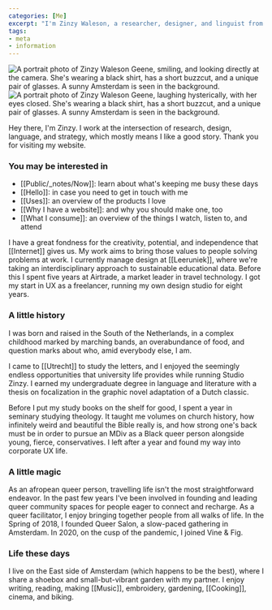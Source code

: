 ```yaml
---
categories: [Me]
excerpt: "I'm Zinzy Waleson, a researcher, designer, and linguist from Amsterdam"
tags:
- meta
- information
---
```

<div class="row g-0">
<div class="col-6"><img src="https://res.cloudinary.com/dbi2zounq/image/upload/c_scale,w_768/v1667744670/me/zinzy-1_telofx.jpg" alt="A portrait photo of Zinzy Waleson Geene, smiling, and looking directly at the camera. She's wearing a black shirt, has a short buzzcut, and a unique pair of glasses. A sunny Amsterdam is seen in the background." /></div>
<div class="col-6"><img src="https://res.cloudinary.com/dbi2zounq/image/upload/v1667744670/me/zinzy-2_eixpog.jpg" alt="A portrait photo of Zinzy Waleson Geene, laughing hysterically, with her eyes closed. She's wearing a black shirt, has a short buzzcut, and a unique pair of glasses. A sunny Amsterdam is seen in the background." /></div>
</div>

Hey there, I'm Zinzy. I work at the intersection of research, design, language, and strategy, which mostly means I like a good story. Thank you for visiting my website.

### You may be interested in
- [[Public/_notes/Now]]: learn about what's keeping me busy these days
- [[Hello]]: in case you need to get in touch with me
- [[Uses]]: an overview of the products I love
- [[Why I have a website]]: and why you should make one, too
- [[What I consume]]: an overview of the things I watch, listen to, and attend

I have a great fondness for the creativity, potential, and independence that [[Internet]] gives us. My work aims to bring those values to people solving problems at work. I currently manage design at [[Leeruniek]], where we're taking an interdisciplinary approach to sustainable educational data. Before this I spent five years at Airtrade, a market leader in travel technology. I got my start in UX as a freelancer, running my own design studio for eight years.

### A little history
I was born and raised in the South of the Netherlands, in a complex childhood marked by marching bands, an overabundance of food, and question marks about who, amid everybody else, I am.

I came to [[Utrecht]] to study the letters, and I enjoyed the seemingly endless opportunities that university life provides while running Studio Zinzy. I earned my undergraduate degree in language and literature with a thesis on focalization in the graphic novel adaptation of a Dutch classic.

Before I put my study books on the shelf for good, I spent a year in seminary studying theology. It taught me volumes on church history, how infinitely weird and beautiful the Bible really is, and how strong one's back must be in order to pursue an MDiv as a Black queer person alongside young, fierce,  conservatives. I left after a year and found my way into corporate UX life.

### A little magic
As an afropean queer person, travelling life isn't the most straightforward endeavor. In the past few years I've been involved in founding and leading queer community spaces for people eager to connect and recharge. As a queer facilitator, I enjoy bringing together people from all walks of life. In the Spring of 2018, I founded Queer Salon, a slow-paced gathering in Amsterdam. In 2020, on the cusp of the pandemic, I joined Vine & Fig.

### Life these days
I live on the East side of Amsterdam (which happens to be the best), where I share a shoebox and small-but-vibrant garden with my partner. I enjoy writing, reading, making [[Music]], embroidery, gardening, [[Cooking]], cinema, and biking.